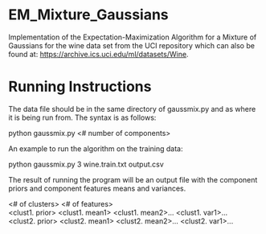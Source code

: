 # EM_Mixture_Gaussians
Implementation of the Expectation-Maximization Algorithm for a Mixture of Gaussians for the wine data set from the UCI repository which can also be found at: https://archive.ics.uci.edu/ml/datasets/Wine. 

# Running Instructions
The data file should be in the same directory of gaussmix.py and as where it is being run from. The syntax is as follows:

python gaussmix.py <# number of components> <name of data file> <name of output file> <br />

An example to run the algorithm on the training data:

python gaussmix.py 3 wine.train.txt output.csv

The result of running the program will be an output file with the component priors and component features means and variances.

<# of clusters> <# of features> <br />
<clust1. prior> <clust1. mean1> <clust1. mean2>... <clust1. var1>... <br />
<clust2. prior> <clust2. mean1> <clust2. mean2>... <clust2. var1>...

